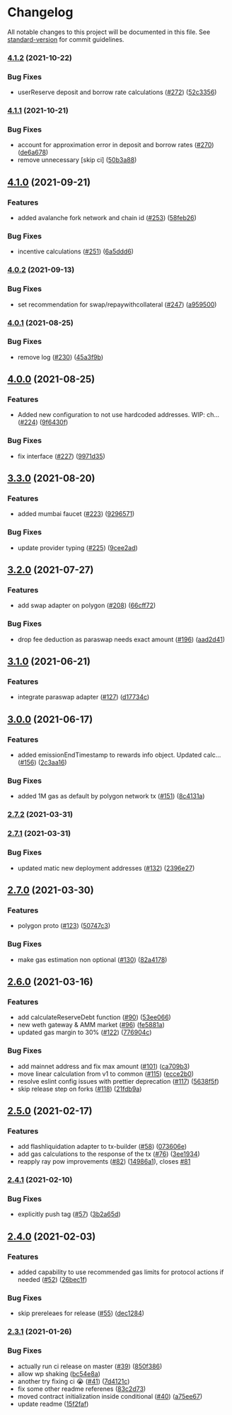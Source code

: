 # Changelog

All notable changes to this project will be documented in this file. See [standard-version](https://github.com/conventional-changelog/standard-version) for commit guidelines.

### [4.1.2](https://github.com/aave/aave-js/compare/v4.1.1...v4.1.2) (2021-10-22)


### Bug Fixes

* userReserve deposit and borrow rate calculations ([#272](https://github.com/aave/aave-js/issues/272)) ([52c3356](https://github.com/aave/aave-js/commit/52c33566cc646a1f20e73eedfa17ee899b0efdc5))

### [4.1.1](https://github.com/aave/aave-js/compare/v4.1.0...v4.1.1) (2021-10-21)


### Bug Fixes

* account for approximation error in deposit and borrow rates ([#270](https://github.com/aave/aave-js/issues/270)) ([de6a678](https://github.com/aave/aave-js/commit/de6a678f4d013a1dd9614ad2642c111aea65860f))
* remove unnecessary [skip ci] ([50b3a88](https://github.com/aave/aave-js/commit/50b3a88ab1c5706f41e6c01a9bc9afc9bcf5e5b0))

## [4.1.0](https://github.com/aave/aave-js/compare/v4.0.2...v4.1.0) (2021-09-21)


### Features

* added avalanche fork network and chain id ([#253](https://github.com/aave/aave-js/issues/253)) ([58feb26](https://github.com/aave/aave-js/commit/58feb26dbbc81e410738a962342d8cab5376b660))


### Bug Fixes

* incentive calculations ([#251](https://github.com/aave/aave-js/issues/251)) ([6a5ddd6](https://github.com/aave/aave-js/commit/6a5ddd6f8526bac6667096b9581e5209031987dd))

### [4.0.2](https://github.com/aave/aave-js/compare/v4.0.1...v4.0.2) (2021-09-13)


### Bug Fixes

* set recommendation for swap/repaywithcollateral ([#247](https://github.com/aave/aave-js/issues/247)) ([a959500](https://github.com/aave/aave-js/commit/a9595007c30e57562234c647b0d9b4bab9bb0d14))

### [4.0.1](https://github.com/aave/aave-js/compare/v4.0.0...v4.0.1) (2021-08-25)


### Bug Fixes

* remove log ([#230](https://github.com/aave/aave-js/issues/230)) ([45a3f9b](https://github.com/aave/aave-js/commit/45a3f9bd27a8f52735eedd06f9afad25b55643a4))

## [4.0.0](https://github.com/aave/aave-js/compare/v3.3.0...v4.0.0) (2021-08-25)


### Features

* Added new configuration to not use hardcoded addresses. WIP: ch… ([#224](https://github.com/aave/aave-js/issues/224)) ([9f6430f](https://github.com/aave/aave-js/commit/9f6430fceba59694480d1d533d17fb2875b98c49))


### Bug Fixes

* fix interface ([#227](https://github.com/aave/aave-js/issues/227)) ([9971d35](https://github.com/aave/aave-js/commit/9971d35dac06c1f2a0d2369bef3ab0f06d17ff99))

## [3.3.0](https://github.com/aave/aave-js/compare/v3.2.0...v3.3.0) (2021-08-20)


### Features

* added mumbai faucet ([#223](https://github.com/aave/aave-js/issues/223)) ([9296571](https://github.com/aave/aave-js/commit/929657191d1cb6dcfa370c961327fd106756392b))


### Bug Fixes

* update provider typing ([#225](https://github.com/aave/aave-js/issues/225)) ([9cee2ad](https://github.com/aave/aave-js/commit/9cee2ada3e8e62ee2e1b98ed8423499597593e92))

## [3.2.0](https://github.com/aave/aave-js/compare/v3.1.0...v3.2.0) (2021-07-27)


### Features

* add swap adapter on polygon ([#208](https://github.com/aave/aave-js/issues/208)) ([66cff72](https://github.com/aave/aave-js/commit/66cff729299f11e721538488d987ff377eb0b616))


### Bug Fixes

* drop fee deduction as paraswap needs exact amount ([#196](https://github.com/aave/aave-js/issues/196)) ([aad2d41](https://github.com/aave/aave-js/commit/aad2d41e323e2ff429001fcc2baace738865f012))

## [3.1.0](https://github.com/aave/aave-js/compare/v3.0.0...v3.1.0) (2021-06-21)


### Features

* integrate paraswap adapter ([#127](https://github.com/aave/aave-js/issues/127)) ([d17734c](https://github.com/aave/aave-js/commit/d17734c19d6ce10a22358e156747e8fbbca6af5d))

## [3.0.0](https://github.com/aave/aave-js/compare/v2.7.2...v3.0.0) (2021-06-17)


### Features

* added emissionEndTimestamp to rewards info object. Updated calc… ([#156](https://github.com/aave/aave-js/issues/156)) ([2c3aa16](https://github.com/aave/aave-js/commit/2c3aa162c1db0b366323c4bef6859d8bce5e33fe))


### Bug Fixes

* added 1M gas as default by polygon network tx ([#151](https://github.com/aave/aave-js/issues/151)) ([8c4131a](https://github.com/aave/aave-js/commit/8c4131acef1a908d69a328a6925a1caf65df7375))

### [2.7.2](https://github.com/aave/aave-js/compare/v2.7.1...v2.7.2) (2021-03-31)

### [2.7.1](https://github.com/aave/aave-js/compare/v2.7.0...v2.7.1) (2021-03-31)


### Bug Fixes

* updated matic new deployment addresses ([#132](https://github.com/aave/aave-js/issues/132)) ([2396e27](https://github.com/aave/aave-js/commit/2396e271892ae9d1be866824bacf0e025bb430e9))

## [2.7.0](https://github.com/aave/aave-js/compare/v2.6.0...v2.7.0) (2021-03-30)


### Features

* polygon proto ([#123](https://github.com/aave/aave-js/issues/123)) ([50747c3](https://github.com/aave/aave-js/commit/50747c3baaaab65681464ab11895be67b5237663))


### Bug Fixes

* make gas estimation non optional ([#130](https://github.com/aave/aave-js/issues/130)) ([82a4178](https://github.com/aave/aave-js/commit/82a417819e7cb9eae6a779d29749b0a6ccbf494e))

## [2.6.0](https://github.com/aave/aave-js/compare/v2.5.0...v2.6.0) (2021-03-16)


### Features

* add calculateReserveDebt function ([#90](https://github.com/aave/aave-js/issues/90)) ([53ee066](https://github.com/aave/aave-js/commit/53ee06640879c3a30f15ff9d045166964201d89f))
* new weth gateway & AMM market ([#96](https://github.com/aave/aave-js/issues/96)) ([fe5881a](https://github.com/aave/aave-js/commit/fe5881ace599bfa21c64cc351c6317d0c15563cb))
* updated gas margin to 30% ([#122](https://github.com/aave/aave-js/issues/122)) ([776904c](https://github.com/aave/aave-js/commit/776904c1de0a56042f9559f49a6cc62a19b9c6b1))


### Bug Fixes

* add mainnet address and fix max amount ([#101](https://github.com/aave/aave-js/issues/101)) ([ca709b3](https://github.com/aave/aave-js/commit/ca709b3ff8d8383b2b23784770feba613b4d93b2))
* move linear calculation from v1 to common ([#115](https://github.com/aave/aave-js/issues/115)) ([ecce2b0](https://github.com/aave/aave-js/commit/ecce2b0299bd8cacdcaf0cb323c382994c1a5636))
* resolve eslint config issues with prettier deprecation ([#117](https://github.com/aave/aave-js/issues/117)) ([5638f5f](https://github.com/aave/aave-js/commit/5638f5f008e217626920702cd0146c2d2eca5913))
* skip release step on forks ([#118](https://github.com/aave/aave-js/issues/118)) ([21fdb9a](https://github.com/aave/aave-js/commit/21fdb9a4551be9fba746b1362c29cd488b02eb73))

## [2.5.0](https://github.com/aave/aave-js/compare/v2.4.1...v2.5.0) (2021-02-17)


### Features

* add flashliquidation adapter to tx-builder ([#58](https://github.com/aave/aave-js/issues/58)) ([073606e](https://github.com/aave/aave-js/commit/073606e5971754521470ebd8d0e4980caf436bcb))
* add gas calculations to the response of the tx  ([#76](https://github.com/aave/aave-js/issues/76)) ([3ee1934](https://github.com/aave/aave-js/commit/3ee193459b0fd0811527a870a4d17fb4bd7a5b56))
* reapply ray pow improvements ([#82](https://github.com/aave/aave-js/issues/82)) ([14986a1](https://github.com/aave/aave-js/commit/14986a152f1d0e5c2565e4d5eafb08be5f42fa53)), closes [#81](https://github.com/aave/aave-js/issues/81)

### [2.4.1](https://github.com/aave/aave-js/compare/v2.4.0...v2.4.1) (2021-02-10)


### Bug Fixes

* explicitly push tag ([#57](https://github.com/aave/aave-js/issues/57)) ([3b2a65d](https://github.com/aave/aave-js/commit/3b2a65df7e3f8d2b6f2de09d9f56311ef688c2c1))

## [2.4.0](https://github.com/aave/aave-js/compare/v2.3.1...v2.4.0) (2021-02-03)


### Features

* added capability to use recommended gas limits for protocol actions if needed ([#52](https://github.com/aave/aave-js/issues/52)) ([26bec1f](https://github.com/aave/aave-js/commit/26bec1f0f3696c270d6b3e0cfae452238afc86a1))


### Bug Fixes

* skip prereleaes for release ([#55](https://github.com/aave/aave-js/issues/55)) ([dec1284](https://github.com/aave/aave-js/commit/dec128417d26e0dcf59725c0cd5be52ab9c5730c))

### [2.3.1](https://github.com/aave/aave-js/compare/v2.3.0...v2.3.1) (2021-01-26)


### Bug Fixes

* actually run ci release on master ([#39](https://github.com/aave/aave-js/issues/39)) ([850f386](https://github.com/aave/aave-js/commit/850f3862a63094fe6556b37a077af881942a6e3a))
* allow wp shaking ([bc54e8a](https://github.com/aave/aave-js/commit/bc54e8a164d8118ca308a70a4dad8212263f1a0e))
* another try fixing ci :sob: ([#41](https://github.com/aave/aave-js/issues/41)) ([7d4121c](https://github.com/aave/aave-js/commit/7d4121c891f32bbbca288eda409d6e737c39b5e5))
* fix some other readme referenes ([83c2d73](https://github.com/aave/aave-js/commit/83c2d73818e349c7ee7438995c7bad0da430fda1))
* moved contract initialization inside conditional ([#40](https://github.com/aave/aave-js/issues/40)) ([a75ee67](https://github.com/aave/aave-js/commit/a75ee671aa20d659da8d3e52b9445f428ee6486e))
* update readme ([15f2faf](https://github.com/aave/aave-js/commit/15f2faf821b54343694e9466331222a0c62b7bef))
